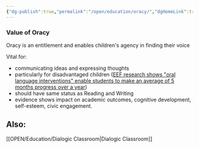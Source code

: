 ```yaml
---
{"dg-publish":true,"permalink":"/open/education/oracy/","dgHomeLink":true,"dgPassFrontmatter":false}
---
```



### Value of Oracy

Oracy is an entitlement and enables children's agency in finding their voice

Vital for:
- communicating ideas and expressing thoughts
- particularly for disadvantaged children ([EEF research shows "oral language interventions" enable students to make an average of 5 months progress over a year](https://educationendowmentfoundation.org.uk/education-evidence/teaching-learning-toolkit/oral-language-interventions))
- should have same status as Reading and Writing
- evidence shows impact on academic outcomes, cognitive development, self-esteem, civic engagement.




## Also:

[[OPEN/Education/Dialogic Classroom|Dialogic Classroom]]

